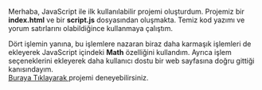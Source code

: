 Merhaba, JavaScript ile ilk kullanılabilir projemi oluşturdum. Projemiz bir <b>index.html</b> ve bir <b>script.js</b> dosyasından oluşmakta. Temiz kod yazımı ve yorum satırlarını olabildiğince kullanmaya çalıştım. 

Dört işlemin yanına, bu işlemlere nazaran biraz daha karmaşık işlemleri de ekleyerek JavaScript içindeki <b>Math</b> özelliğini kullandım. Ayrıca işlem seçeneklerini ekleyerek daha kullanıcı dostu bir web sayfasına doğru gittiği kanısındayım.  
<a href="https://ahwetekm.github.io/js_hesap_makinesi/"> Buraya Tıklayarak </a> projemi deneyebilirsiniz.
